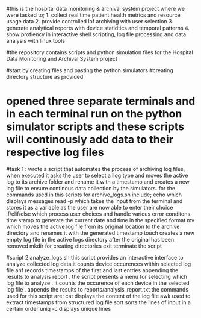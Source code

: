 #this is the hospital data monitoring & archival system project where we were tasked to; 
       1. collect real time patient health metrics and resource usage data 
       2. provide controlled lof archiving with user selection 
       3. generate analytical reports with device statidtics and temporal patterns 
      4. show profiency in interactive shell scripting, log file processing and data analysis with linux tools

#the repository contains scripts and python simulation files for the Hospital Data Monitoring and Archival System project 

#start by creating files and pasting the python simulators 
#creating directory structure as provided 
# opened three separate terminals and in each terminal run on the python simulator scripts and these scripts will continously add data to their respective log files 
#task 1 : wrote a script that automates the process of archiving log files, when executed it asks the user to select a llog type and moves the active log to its archive folder and rename it with a timestamo and creates a new log file to ensure continous data collection by the simulators.
for the commands used in this scripts for archive_logs.sh include;
echo which displays messages 
read -p which takes the input from the terminal and stores it as a variable as the user are  now able to enter their choice 
if/elif/else which process user choices and handle various error conditons 
time stamp to generate the current date and time in the specified format 
mv which moves the active log file from its original location to the archive directory and renames it with the generated timestamp
touch creates a new empty log file in the active logs directory after the original has been removed 
mkdir for creating directories 
exit terminate the script 
 
#script 2 analyze_logs.sh
this script provides an interactive interface to analyze collected log data.it counts device occurences within selected log file anf records timestamps of the first and last entries appending the results to analysis report 
. the script presents a menu for selecting which log file to analyze 
. it counts the occurence of each device in the selected log file 
. appends the results to reports/analysis_report.txt
the commands used for this script are;
cat displays the content of the log file 
awk used to extract timestamps from structured log file 
sort sorts the lines of input in a certain order 
uniq -c displays unique lines 
 


